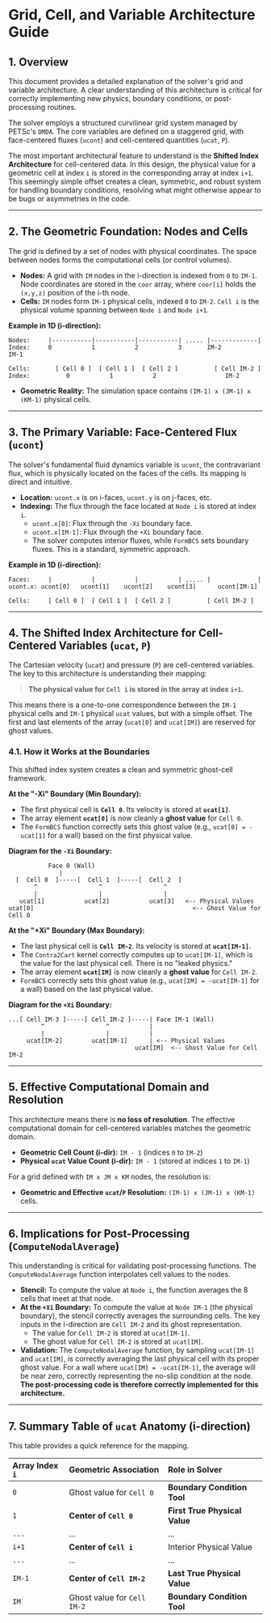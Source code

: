# Grid, Cell, and Variable Architecture Guide

## 1. Overview

This document provides a detailed explanation of the solver's grid and variable architecture. A clear understanding of this architecture is critical for correctly implementing new physics, boundary conditions, or post-processing routines.

The solver employs a structured curvilinear grid system managed by PETSc's `DMDA`. The core variables are defined on a staggered grid, with face-centered fluxes (`ucont`) and cell-centered quantities (`ucat`, `P`).

The most important architectural feature to understand is the **Shifted Index Architecture** for cell-centered data. In this design, the physical value for a geometric cell at index `i` is stored in the corresponding array at index `i+1`. This seemingly simple offset creates a clean, symmetric, and robust system for handling boundary conditions, resolving what might otherwise appear to be bugs or asymmetries in the code.

---

## 2. The Geometric Foundation: Nodes and Cells

The grid is defined by a set of nodes with physical coordinates. The space between nodes forms the computational cells (or control volumes).

*   **Nodes:** A grid with `IM` nodes in the i-direction is indexed from `0` to `IM-1`. Node coordinates are stored in the `coor` array, where `coor[i]` holds the `(x,y,z)` position of the i-th node.
*   **Cells:** `IM` nodes form `IM-1` physical cells, indexed `0` to `IM-2`. `Cell i` is the physical volume spanning between `Node i` and `Node i+1`.

**Example in 1D (i-direction):**

```
Nodes:     |-----------|-----------|-----------| ..... |-------------|
Index:     0           1           2           3       IM-2         IM-1

Cells:       [ Cell 0 ]  [ Cell 1 ]  [ Cell 2 ]          [ Cell IM-2 ]
Index:          0           1           2                   IM-2
```
*   **Geometric Reality:** The simulation space contains `(IM-1) x (JM-1) x (KM-1)` physical cells.

---

## 3. The Primary Variable: Face-Centered Flux (`ucont`)

The solver's fundamental fluid dynamics variable is `ucont`, the contravariant flux, which is physically located on the faces of the cells. Its mapping is direct and intuitive.

*   **Location:** `ucont.x` is on i-faces, `ucont.y` is on j-faces, etc.
*   **Indexing:** The flux through the face located at `Node i` is stored at index `i`.
    *   `ucont.x[0]`: Flux through the `-Xi` boundary face.
    *   `ucont.x[IM-1]`: Flux through the `+Xi` boundary face.
    *   The solver computes interior fluxes, while `FormBCS` sets boundary fluxes. This is a standard, symmetric approach.

**Example in 1D (i-direction):**
```
Faces:     |           |           |           | ..... |             |
ucont.x: ucont[0]   ucont[1]    ucont[2]    ucont[3]      ucont[IM-1]

Cells:     [ Cell 0 ]  [ Cell 1 ]  [ Cell 2 ]          [ Cell IM-2 ]
```

---

## 4. The Shifted Index Architecture for Cell-Centered Variables (`ucat`, `P`)

The Cartesian velocity (`ucat`) and pressure (`P`) are cell-centered variables. The key to this architecture is understanding their mapping:

> **The physical value for `Cell i` is stored in the array at index `i+1`.**

This means there is a one-to-one correspondence between the `IM-1` physical cells and `IM-1` physical `ucat` values, but with a simple offset. The first and last elements of the array (`ucat[0]` and `ucat[IM]`) are reserved for ghost values.

### 4.1. How it Works at the Boundaries

This shifted index system creates a clean and symmetric ghost-cell framework.

**At the "-Xi" Boundary (Min Boundary):**
*   The first physical cell is **`Cell 0`**. Its velocity is stored at **`ucat[1]`**.
*   The array element **`ucat[0]`** is now cleanly a **ghost value** for `Cell 0`.
*   The `FormBCS` function correctly sets this ghost value (e.g., `ucat[0] = -ucat[1]` for a wall) based on the first physical value.

**Diagram for the `-Xi` Boundary:**
```
           Face 0 (Wall)
              |
  [  Cell 0  ]-----[  Cell 1  ]-----[  Cell 2  ]
       ^                 ^                 ^
       |                 |                 |
   ucat[1]           ucat[2]           ucat[3]   <-- Physical Values
ucat[0]                                            <-- Ghost Value for Cell 0
```

**At the "+Xi" Boundary (Max Boundary):**
*   The last physical cell is **`Cell IM-2`**. Its velocity is stored at **`ucat[IM-1]`**.
*   The `Contra2Cart` kernel correctly computes up to `ucat[IM-1]`, which is the value for the last physical cell. There is no "leaked physics."
*   The array element **`ucat[IM]`** is now cleanly a **ghost value** for `Cell IM-2`.
*   `FormBCS` correctly sets this ghost value (e.g., `ucat[IM] = -ucat[IM-1]` for a wall) based on the last physical value.

**Diagram for the `+Xi` Boundary:**
```
...[ Cell IM-3 ]-----[ Cell IM-2 ]-----| Face IM-1 (Wall)
         ^                 ^           |
         |                 |           |
     ucat[IM-2]        ucat[IM-1]      | <-- Physical Values
                                   ucat[IM]  <-- Ghost Value for Cell IM-2
```

---

## 5. Effective Computational Domain and Resolution

This architecture means there is **no loss of resolution**. The effective computational domain for cell-centered variables matches the geometric domain.

*   **Geometric Cell Count (i-dir):** `IM - 1` (indices `0` to `IM-2`)
*   **Physical `ucat` Value Count (i-dir):** `IM - 1` (stored at indices `1` to `IM-1`)

For a grid defined with `IM x JM x KM` nodes, the resolution is:
*   **Geometric and Effective `ucat`/`P` Resolution:** `(IM-1) x (JM-1) x (KM-1)` cells.

---

## 6. Implications for Post-Processing (`ComputeNodalAverage`)

This understanding is critical for validating post-processing functions. The `ComputeNodalAverage` function interpolates cell values to the nodes.

*   **Stencil:** To compute the value at `Node i`, the function averages the 8 cells that meet at that node.
*   **At the `+Xi` Boundary:** To compute the value at `Node IM-1` (the physical boundary), the stencil correctly averages the surrounding cells. The key inputs in the i-direction are `Cell IM-2` and its ghost representation.
    *   The value for `Cell IM-2` is stored at `ucat[IM-1]`.
    *   The ghost value for `Cell IM-2` is stored at `ucat[IM]`.
*   **Validation:** The `ComputeNodalAverage` function, by sampling `ucat[IM-1]` and `ucat[IM]`, is correctly averaging the last physical cell with its proper ghost value. For a wall where `ucat[IM] = -ucat[IM-1]`, the average will be near zero, correctly representing the no-slip condition at the node. **The post-processing code is therefore correctly implemented for this architecture.**

---

## 7. Summary Table of `ucat` Anatomy (i-direction)

This table provides a quick reference for the mapping.

| Array Index `i` | Geometric Association | Role in Solver |
| :--- | :--- | :--- |
| `0` | Ghost value for `Cell 0` | **Boundary Condition Tool** |
| `1` | **Center of `Cell 0`** | **First True Physical Value** |
| `...` | ... | ... |
| `i+1` | **Center of `Cell i`** | Interior Physical Value |
| `...` | ... | ... |
| `IM-1` | **Center of `Cell IM-2`** | **Last True Physical Value** |
| `IM` | Ghost value for `Cell IM-2` | **Boundary Condition Tool** |